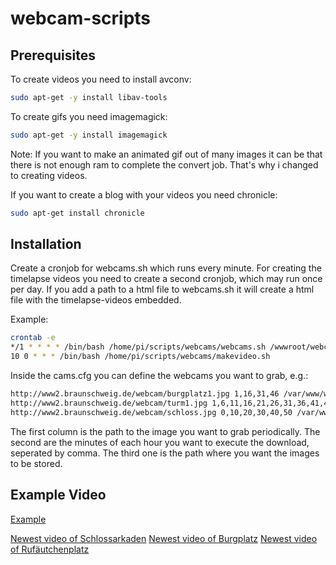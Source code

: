 # webcam-scripts

## Prerequisites

To create videos you need to install avconv:

``` bash
sudo apt-get -y install libav-tools
```

To create gifs you need imagemagick:

``` bash
sudo apt-get -y install imagemagick
```
Note: If you want to make an animated gif out of many images it can be that there is not enough ram to complete the convert job. That's why i changed to creating videos.

If you want to create a blog with your videos you need chronicle:

``` bash
sudo apt-get install chronicle
```

## Installation

Create a cronjob for webcams.sh which runs every minute. For creating the timelapse videos you need to create a second cronjob, which may run once per day. If you add a path to a html file to webcams.sh it will create a html file with the timelapse-videos embedded.

Example:

```bash
crontab -e
*/1 * * * * /bin/bash /home/pi/scripts/webcams/webcams.sh /wwwroot/webcams/index.html
10 0 * * * /bin/bash /home/pi/scripts/webcams/makevideo.sh
```

Inside the cams.cfg you can define the webcams you want to grab, e.g.:

```bash
http://www2.braunschweig.de/webcam/burgplatz1.jpg 1,16,31,46 /var/www/webcams/burgplatz
http://www2.braunschweig.de/webcam/turm1.jpg 1,6,11,16,21,26,31,36,41,46,51,56 /var/www/webcams/rufaeutchenplatz
http://www2.braunschweig.de/webcam/schloss.jpg 0,10,20,30,40,50 /var/www/webcams/schloss
```

The first column is the path to the image you want to grab periodically.
The second are the minutes of each hour you want to execute the download, seperated by comma.
The third one is the path where you want the images to be stored.

## Example Video

[Example](https://dl.dropboxusercontent.com/u/3059639/github/webcam-scripts/schloss-timelapse-160812.mp4)

[Newest video of Schlossarkaden](http://khannover.de/timelapse/schloss.mp4)
[Newest video of Burgplatz](http://khannover.de/timelapse/burgplatz.mp4)
[Newest video of Rufäutchenplatz](http://khannover.de/timelapse/rufaeutchenplatz.mp4)

